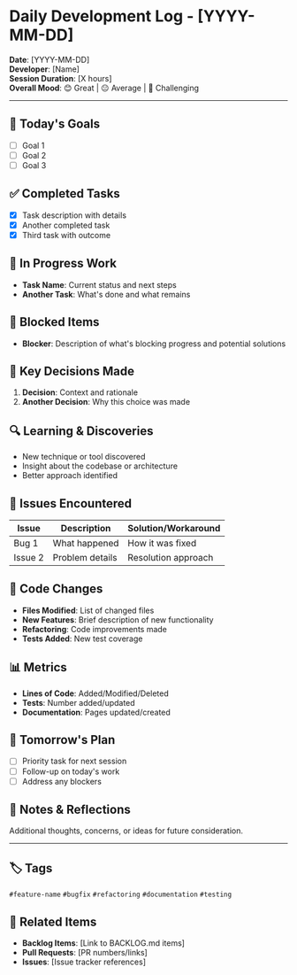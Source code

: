 # Daily Development Log - [YYYY-MM-DD]

**Date**: [YYYY-MM-DD]  
**Developer**: [Name]  
**Session Duration**: [X hours]  
**Overall Mood**: 😊 Great | 😐 Average | 😤 Challenging  

---

## 🎯 Today's Goals
- [ ] Goal 1
- [ ] Goal 2  
- [ ] Goal 3

## ✅ Completed Tasks
- [x] Task description with details
- [x] Another completed task
- [x] Third task with outcome

## 🚧 In Progress Work
- **Task Name**: Current status and next steps
- **Another Task**: What's done and what remains

## 🚫 Blocked Items
- **Blocker**: Description of what's blocking progress and potential solutions

## 🧠 Key Decisions Made
1. **Decision**: Context and rationale
2. **Another Decision**: Why this choice was made

## 🔍 Learning & Discoveries
- New technique or tool discovered
- Insight about the codebase or architecture
- Better approach identified

## 🐛 Issues Encountered
| Issue | Description | Solution/Workaround |
|-------|-------------|-------------------|
| Bug 1 | What happened | How it was fixed |
| Issue 2 | Problem details | Resolution approach |

## 📝 Code Changes
- **Files Modified**: List of changed files
- **New Features**: Brief description of new functionality
- **Refactoring**: Code improvements made
- **Tests Added**: New test coverage

## 📊 Metrics
- **Lines of Code**: Added/Modified/Deleted
- **Tests**: Number added/updated
- **Documentation**: Pages updated/created

## 🔄 Tomorrow's Plan
- [ ] Priority task for next session
- [ ] Follow-up on today's work
- [ ] Address any blockers

## 💭 Notes & Reflections
Additional thoughts, concerns, or ideas for future consideration.

---

## 🏷️ Tags
`#feature-name` `#bugfix` `#refactoring` `#documentation` `#testing`

## 🔗 Related Items
- **Backlog Items**: [Link to BACKLOG.md items]
- **Pull Requests**: [PR numbers/links]
- **Issues**: [Issue tracker references]
